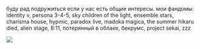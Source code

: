 
буду рад подружиться если у нас есть общие интересы. мои фандомы: identity v, persona 3-4-5, sky children of the light, ensemble stars, charisma house, hypmic, paradox live, madoka magica, the summer hikaru died, alien stage, 8:11, потерянный в облаке, бекрумс, project sekai, zzz

 ![](![image](https://github.com/user-attachments/assets/f3255f3b-468d-4f47-b2ef-6d255067877c)
) 
